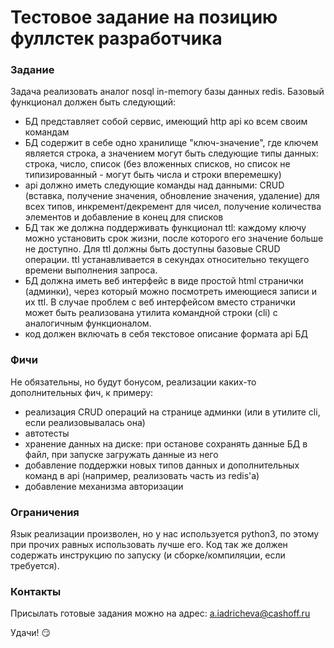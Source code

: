 # Тестовое задание на позицию фуллстек разработчика

### Задание
Задача реализовать аналог nosql in-memory базы данных redis. Базовый функционал должен быть следующий:
* БД представляет собой сервис, имеющий http api ко всем своим командам
* БД содержит в себе одно хранилище "ключ-значение", где ключем является строка, а значением могут быть следующие типы данных: строка, число, список (без вложенных списков, но список не типизированный - могут быть числа и строки вперемешку)
* api должно иметь следующие команды над данными: CRUD (вставка, получение значения, обновление значения, удаление) для всех типов, инкремент/декремент для чисел, получение количества элементов и добавление в конец для списков
* БД так же должна поддерживать функционал ttl: каждому ключу можно установить срок жизни, после которого его значение больше не доступно. Для ttl должны быть доступны базовые CRUD операции. ttl устанавливается в секундах относительно текущего времени выполнения запроса.
* БД должна иметь веб интерфейс в виде простой html странички (админки), через который можно посмотреть имеющиеся записи и их ttl. В случае проблем с веб интерфейсом вместо странички может быть реализована утилита командной строки (cli) с аналогичным функционалом.
* код должен включать в себя текстовое описание формата api БД

### Фичи
Не обязательны, но будут бонусом, реализации каких-то дополнительных фич, к примеру:
* реализация CRUD операций на странице админки (или в утилите cli, если реализовывалась она)
* автотесты
* хранение данных на диске: при останове сохранять данные БД в файл, при запуске загружать данные из него
* добавление поддержки новых типов данных и дополнительных команд в api (например, реализовать часть из redis'а)
* добавление механизма авторизации

### Ограничения
Язык реализации произволен, но у нас используется python3, по этому при прочих равных использовать лучше его. Код так же должен содержать инструкцию по запуску (и сборке/компиляции, если требуется).

### Контакты
Присылать готовые задания можно на адрес: <a.iadricheva@cashoff.ru>

Удачи! :smirk:
